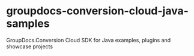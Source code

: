 # groupdocs-conversion-cloud-java-samples
GroupDocs.Conversion Cloud SDK for Java examples, plugins and showcase projects
